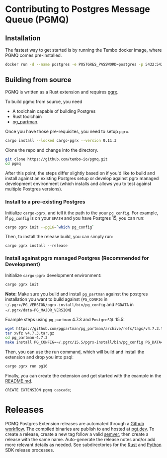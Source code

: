# Contributing to Postgres Message Queue (PGMQ)

## Installation

The fastest way to get started is by running the Tembo docker image, where PGMQ comes pre-installed.

```bash
docker run -d --name postgres -e POSTGRES_PASSWORD=postgres -p 5432:5432 quay.io/tembo/pgmq-pg:latest
```

## Building from source

PGMQ is written as a Rust extension and requires [pgrx](https://github.com/pgcentralfoundation/pgrx).

To build pgmq from source, you need
* A toolchain capable of building Postgres
* Rust toolchain
* [pg_partman](https://github.com/pgpartman/pg_partman).

Once you have those pre-requisites, you need to setup `pgrx`.

```bash
cargo install --locked cargo-pgrx --version 0.11.3
```

Clone the repo and change into the directory.

```bash
git clone https://github.com/tembo-io/pgmq.git
cd pgmq
```

After this point, the steps differ slightly based on if you'd like to build
and install against an existing Postgres setup or develop against pgrx managed
development environment (which installs and allows you to test against multiple
Postgres versions).

### Install to a pre-existing Postgres

Initialize `cargo-pgrx`, and tell it the path to the your `pg_config`. For example,
if `pg_config` is on your `$PATH` and you have Postgres 15, you can run:

```bash
cargo pgrx init --pg16=`which pg_config`
```
Then, to install the release build, you can simply run:
```
cargo pgrx install --release
```

### Install against pgrx managed Postgres (Recommended for Development)

Initialize `cargo-pgrx` development environment:

```bash
cargo pgrx init
```

**Note**: Make sure you build and install `pg_partman` against the postgres installation
you want to build against (`PG_CONFIG` in `~/.pgrx/PG_VERSION/pgrx-install/bin/pg_config`
and `PGDATA` in `~/.pgrx/data-PG_MAJOR_VERSION`)

Example steps using `pg_partman` 4.7.3 and `PostgreSQL` 15.5:

```bash
wget https://github.com/pgpartman/pg_partman/archive/refs/tags/v4.7.3.tar.gz
tar xvfz v4.7.3.tar.gz
cd pg_partman-4.7.3
make install PG_CONFIG=~/.pgrx/15.5/pgrx-install/bin/pg_config PG_DATA=~/.pgrx/data-15
```

Then, you can use the run command, which will build and install the extension
and drop you into psql:

```bash
cargo pgrx run pg16
```

Finally, you can create the extension and get started with the example in the [README.md](README.md).

```psql
CREATE EXTENSION pgmq cascade;
```

# Releases

PGMQ Postgres Extension releases are automated through a [Github workflow](https://github.com/tembo-io/pgmq/blob/main/.github/workflows/extension_ci.yml). The compiled binaries are publish to and hosted at [pgt.dev](https://pgt.dev). To create a release, create a new tag follow a valid [semver](https://semver.org/), then create a release with the same name. Auto-generate the release notes and/or add more relevant details as needed. See subdirectories for the [Rust](https://github.com/tembo-io/pgmq/tree/main/core) and [Python](https://github.com/tembo-io/pgmq/tree/main/tembo-pgmq-python) SDK release processes.
